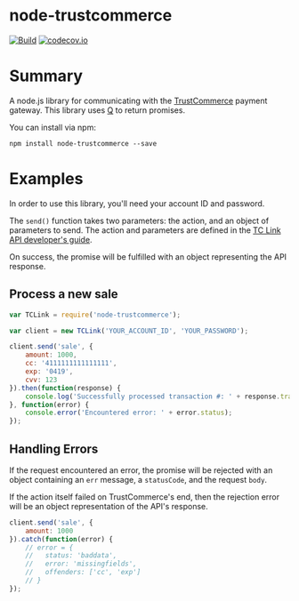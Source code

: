 # node-trustcommerce

[![Build](https://travis-ci.org/bookbottles/node-trustcommerce.svg)](https://travis-ci.org/bookbottles/node-trustcommerce)
[![codecov.io](http://codecov.io/github/bookbottles/node-trustcommerce/coverage.svg?branch=master)](http://codecov.io/github/bookbottles/node-trustcommerce?branch=master)


Summary
=======
A node.js library for communicating with the [TrustCommerce](http://www.trustcommerce.com/) payment gateway. This library
uses [Q](https://github.com/kriskowal/q) to return promises. 

You can install via npm:

	npm install node-trustcommerce --save


# Examples

In order to use this library, you'll need your account ID and password.

The `send()` function takes two parameters: the action, and an object of parameters to send. The action
and parameters are defined in the [TC Link API developer's guide](https://vault.trustcommerce.com/downloads/TC_Link_API_Developer_Guide.pdf).

On success, the promise will be fulfilled with an object representing the API response.

## Process a new sale

```javascript
var TCLink = require('node-trustcommerce');

var client = new TCLink('YOUR_ACCOUNT_ID', 'YOUR_PASSWORD');

client.send('sale', {
    amount: 1000,
    cc: '4111111111111111',
    exp: '0419',
    cvv: 123
}).then(function(response) {
    console.log('Successfully processed transaction #: ' + response.transid);
}, function(error) {
    console.error('Encountered error: ' + error.status);
});
```
    
## Handling Errors

If the request encountered an error, the promise will be rejected with an object containing an
`err` message, a `statusCode`, and the request `body`.

If the action itself failed on TrustCommerce's end, then the rejection error will be an object
representation of the API's response.

```javascript
client.send('sale', {
    amount: 1000
}).catch(function(error) {
    // error = {
    //   status: 'baddata',
    //   error: 'missingfields',
    //   offenders: ['cc', 'exp']
    // }
});
```
